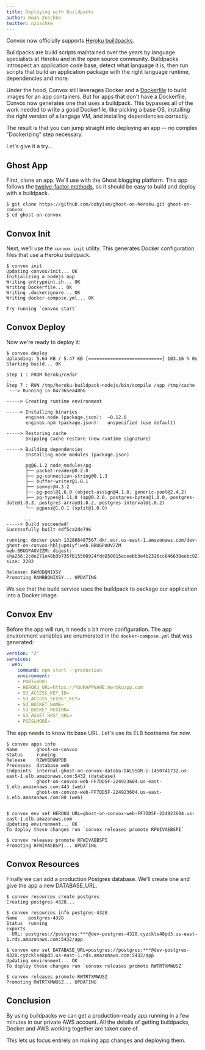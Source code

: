 ```yaml
---
title: Deploying with Buildpacks
author: Noah Zoschke
twitter: nzoschke
---
```


Convox now officially supports [Heroku buildpacks](https://devcenter.heroku.com/articles/buildpacks).

Buildpacks are build scripts maintained over the years by language specialists at Heroku and in the open source community. Buildpacks introspect an application code base, detect what language it is, then run scripts that build an application package with the right language runtime, dependencies and more.

Under the hood, Convox still leverages Docker and a [Dockerfile](https://docs.docker.com/engine/reference/builder/) to build images for an app containers. But for apps that don't have a Dockerfile, Convox now generates one that uses a buildpack. This bypasses all of the work needed to write a good Dockerfile, like picking a base OS, installing the right version of a langage VM, and installing dependencies correctly.

The result is that you can jump straight into deploying an app -- no complex "Dockerizing" step necessary.

Let's give it a try...

<!--more-->

## Ghost App

First, clone an app. We'll use with the Ghost blogging platform. This app follows the [twelve-factor methods](https://12factor.net/), so it should be easy to build and deploy with a buildpack.

```
$ git clone https://github.com/cobyism/ghost-on-heroku.git ghost-on-convox
$ cd ghost-on-convox
```

## Convox Init

Next, we'll use the `convox init` utility. This generates Docker configuration files that use a Heroku buildpack.

```
$ convox init
Updating convox/init... OK
Initializing a nodejs app
Writing entrypoint.sh... OK
Writing Dockerfile... OK
Writing .dockerignore... OK
Writing docker-compose.yml... OK

Try running `convox start`
```

## Convox Deploy

Now we're ready to deploy it:

```
$ convox deploy
Uploading: 5.64 KB / 5.47 KB [===========================] 103.16 % 0s
Starting build... OK

Step 1 : FROM heroku/cedar
...
Step 7 : RUN /tmp/heroku-buildpack-nodejs/bin/compile /app /tmp/cache
 ---> Running in 047365ea40b6

-----> Creating runtime environment
       
-----> Installing binaries
       engines.node (package.json):  ~0.12.0
       engines.npm (package.json):   unspecified (use default)

-----> Restoring cache
       Skipping cache restore (new runtime signature)

-----> Building dependencies
       Installing node modules (package.json)
    
       pg@6.1.2 node_modules/pg
       ├── packet-reader@0.2.0
       ├── pg-connection-string@0.1.3
       ├── buffer-writer@1.0.1
       ├── semver@4.3.2
       ├── pg-pool@1.6.0 (object-assign@4.1.0, generic-pool@2.4.2)
       ├── pg-types@1.11.0 (ap@0.2.0, postgres-bytea@1.0.0, postgres-date@1.0.3, postgres-array@1.0.2, postgres-interval@1.0.2)
       └── pgpass@1.0.1 (split@1.0.0)
       
      ...
-----> Build succeeded!
Successfully built edf5ca2de796

running: docker push 132866487567.dkr.ecr.us-east-1.amazonaws.com/dev-ghost-on-convox-hbljupmiyf:web.BBUGPAOVZZM
web.BBUGPAOVZZM: digest: sha256:2cde271e48b3b735fb15560924fdd850615eceebb3e4b2316cc646630eebc921 size: 2202

Release: RAMBBQNIXSY
Promoting RAMBBQNIXSY... UPDATING
```

We see that the build service uses the buildpack to package our application into a Docker image.

## Convox Env

Before the app will run, it needs a bit more configuration. The app environment variables are enumerated in the `docker-compose.yml` that was generated:


```yaml
version: "2"
services:
  web:
    command: npm start --production
    environment:
    - PORT=4001
    - HEROKU_URL=https://YOURAPPNAME.herokuapp.com
    - S3_ACCESS_KEY_ID=
    - S3_ACCESS_SECRET_KEY=
    - S3_BUCKET_NAME=
    - S3_BUCKET_REGION=
    - S3_ASSET_HOST_URL=
    - PGSSLMODE=
```

The app needs to know its base URL. Let's use its ELB hostname for now.

```
$ convox apps info
Name       ghost-on-convox
Status     running
Release    RZWVBDWUPDB
Processes  database web
Endpoints  internal-ghost-on-convox-databa-DAL5SGR-i-1450741732.us-east-1.elb.amazonaws.com:5432 (database)
           ghost-on-convox-web-FF7DD5F-224923604.us-east-1.elb.amazonaws.com:443 (web)
           ghost-on-convox-web-FF7DD5F-224923604.us-east-1.elb.amazonaws.com:80 (web)


$ convox env set HEROKU_URL=ghost-on-convox-web-FF7DD5F-224923604.us-east-1.elb.amazonaws.com
Updating environment... OK
To deploy these changes run `convox releases promote RFWIVAEBSPI`

$ convox releases promote RFWIVAEBSPI
Promoting RFWIVAEBSPI... UPDATING
```

## Convox Resources

Finally we can add a production Postgres database. We'll create one and give the app a new DATABASE_URL.

```
$ convox resources create postgres
Creating postgres-4328...

$ convox resources info postgres-4328
Name    postgres-4328
Status  running
Exports
  URL: postgres://postgres:***@dev-postgres-4328.cyzckls48pd3.us-east-1.rds.amazonaws.com:5432/app

$ convox env set DATABASE_URL=postgres://postgres:***@dev-postgres-4328.cyzckls48pd3.us-east-1.rds.amazonaws.com:5432/app
Updating environment... OK
To deploy these changes run `convox releases promote RWTRTXMWUSZ`

$ convox releases promote RWTRTXMWUSZ
Promoting RWTRTXMWUSZ... UPDATING
```

## Conclusion

By using buildpacks we can get a production-ready app running in a few minutes in our private AWS account. All the details of getting buildpacks, Docker and AWS working together are taken care of.

This lets us focus entirely on making app changes and deploying them.
